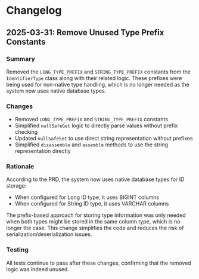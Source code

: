 # Changelog

## 2025-03-31: Remove Unused Type Prefix Constants

### Summary
Removed the `LONG_TYPE_PREFIX` and `STRING_TYPE_PREFIX` constants from the `IdentifierType` class along with their related logic. These prefixes were being used for non-native type handling, which is no longer needed as the system now uses native database types.

### Changes
- Removed `LONG_TYPE_PREFIX` and `STRING_TYPE_PREFIX` constants
- Simplified `nullSafeGet` logic to directly parse values without prefix checking
- Updated `nullSafeSet` to use direct string representation without prefixes
- Simplified `disassemble` and `assemble` methods to use the string representation directly

### Rationale
According to the PRD, the system now uses native database types for ID storage:
- When configured for Long ID type, it uses BIGINT columns
- When configured for String ID type, it uses VARCHAR columns

The prefix-based approach for storing type information was only needed when both types might be stored in the same column type, which is no longer the case. This change simplifies the code and reduces the risk of serialization/deserialization issues.

### Testing
All tests continue to pass after these changes, confirming that the removed logic was indeed unused. 